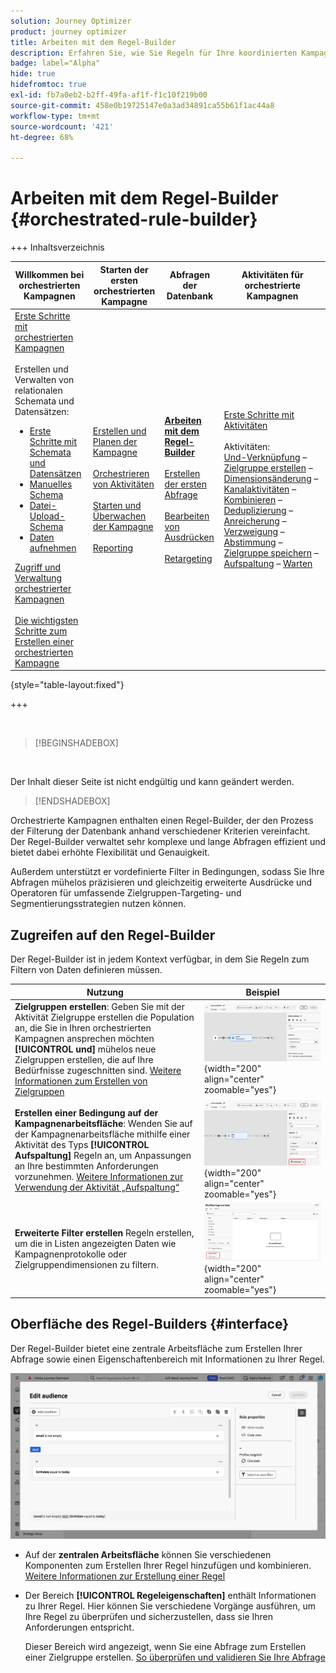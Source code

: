 ```yaml
---
solution: Journey Optimizer
product: journey optimizer
title: Arbeiten mit dem Regel-Builder
description: Erfahren Sie, wie Sie Regeln für Ihre koordinierten Kampagnen erstellen
badge: label="Alpha"
hide: true
hidefromtoc: true
exl-id: fb7a0eb2-b2ff-49fa-af1f-f1c10f219b00
source-git-commit: 458e0b19725147e0a3ad34891ca55b61f1ac44a8
workflow-type: tm+mt
source-wordcount: '421'
ht-degree: 68%

---
```



# Arbeiten mit dem Regel-Builder {#orchestrated-rule-builder}

+++ Inhaltsverzeichnis

| Willkommen bei orchestrierten Kampagnen | Starten der ersten orchestrierten Kampagne | Abfragen der Datenbank | Aktivitäten für orchestrierte Kampagnen |
|---|---|---|---|
| [Erste Schritte mit orchestrierten Kampagnen](gs-orchestrated-campaigns.md)<br/><br/>Erstellen und Verwalten von relationalen Schemata und Datensätzen:</br> <ul><li>[Erste Schritte mit Schemata und Datensätzen](gs-schemas.md)</li><li>[Manuelles Schema](manual-schema.md)</li><li>[Datei-Upload-Schema](file-upload-schema.md)</li><li>[Daten aufnehmen](ingest-data.md)</li></ul>[Zugriff und Verwaltung orchestrierter Kampagnen](access-manage-orchestrated-campaigns.md)<br/><br/>[Die wichtigsten Schritte zum Erstellen einer orchestrierten Kampagne](gs-campaign-creation.md) | [Erstellen und Planen der Kampagne](create-orchestrated-campaign.md)<br/><br/>[Orchestrieren von Aktivitäten](orchestrate-activities.md)<br/><br/>[Starten und Überwachen der Kampagne](start-monitor-campaigns.md)<br/><br/>[Reporting](reporting-campaigns.md) | <b>[Arbeiten mit dem Regel-Builder](orchestrated-rule-builder.md)</b><br/><br/>[Erstellen der ersten Abfrage](build-query.md)<br/><br/>[Bearbeiten von Ausdrücken](edit-expressions.md)<br/><br/>[Retargeting](retarget.md) | [Erste Schritte mit Aktivitäten](activities/about-activities.md)<br/><br/>Aktivitäten:<br/>[Und-Verknüpfung](activities/and-join.md) – [Zielgruppe erstellen](activities/build-audience.md) – [Dimensionsänderung](activities/change-dimension.md) – [Kanalaktivitäten](activities/channels.md) – [Kombinieren](activities/combine.md) – [Deduplizierung](activities/deduplication.md) – [Anreicherung](activities/enrichment.md) – [Verzweigung](activities/fork.md) – [Abstimmung](activities/reconciliation.md) – [Zielgruppe speichern](activities/save-audience.md) – [Aufspaltung](activities/split.md) – [Warten](activities/wait.md) |

{style="table-layout:fixed"}

+++

<br/>

>[!BEGINSHADEBOX]

</br>

Der Inhalt dieser Seite ist nicht endgültig und kann geändert werden.

>[!ENDSHADEBOX]

Orchestrierte Kampagnen enthalten einen Regel-Builder, der den Prozess der Filterung der Datenbank anhand verschiedener Kriterien vereinfacht. Der Regel-Builder verwaltet sehr komplexe und lange Abfragen effizient und bietet dabei erhöhte Flexibilität und Genauigkeit. 

Außerdem unterstützt er vordefinierte Filter in Bedingungen, sodass Sie Ihre Abfragen mühelos präzisieren und gleichzeitig erweiterte Ausdrücke und Operatoren für umfassende Zielgruppen-Targeting- und Segmentierungsstrategien nutzen können.

## Zugreifen auf den Regel-Builder

Der Regel-Builder ist in jedem Kontext verfügbar, in dem Sie Regeln zum Filtern von Daten definieren müssen.

| Nutzung | Beispiel |
|  ---  |  ---  |
| **Zielgruppen erstellen**: Geben Sie mit der Aktivität Zielgruppe erstellen die Population an, die Sie in Ihren orchestrierten Kampagnen ansprechen möchten **[!UICONTROL und]** mühelos neue Zielgruppen erstellen, die auf Ihre Bedürfnisse zugeschnitten sind. [Weitere Informationen zum Erstellen von Zielgruppen](../orchestrated/activities/build-audience.md) | ![Bild, das den Zugriff auf die Benutzeroberfläche zur Zielgruppenerstellung zeigt](assets/query-access-audience.png){width="200" align="center" zoomable="yes"} |
| **Erstellen einer Bedingung auf der Kampagnenarbeitsfläche**: Wenden Sie auf der Kampagnenarbeitsfläche mithilfe einer Aktivität des Typs **[!UICONTROL Aufspaltung]** Regeln an, um Anpassungen an Ihre bestimmten Anforderungen vorzunehmen. [Weitere Informationen zur Verwendung der Aktivität „Aufspaltung“](../orchestrated/activities/split.md) | ![Bild, das den Zugriff auf Optionen zur Workflow-Anpassung zeigt](assets/query-access-split.png){width="200" align="center" zoomable="yes"} |
| **Erweiterte Filter erstellen** Regeln erstellen, um die in Listen angezeigten Daten wie Kampagnenprotokolle oder Zielgruppendimensionen zu filtern. | ![Bild, das die Anpassung von Listenfiltern zeigt](assets/query-access-advanced-filters.png){width="200" align="center" zoomable="yes"} |

## Oberfläche des Regel-Builders {#interface}

Der Regel-Builder bietet eine zentrale Arbeitsfläche zum Erstellen Ihrer Abfrage sowie einen Eigenschaftenbereich mit Informationen zu Ihrer Regel.

![Bild, das die Oberfläche des Regel-Builders zeigt](assets/rule-builder-interface.png)

* Auf der **zentralen Arbeitsfläche** können Sie verschiedenen Komponenten zum Erstellen Ihrer Regel hinzufügen und kombinieren. [Weitere Informationen zur Erstellung einer Regel](../orchestrated/build-query.md)

* Der Bereich **[!UICONTROL Regeleigenschaften]** enthält Informationen zu Ihrer Regel. Hier können Sie verschiedene Vorgänge ausführen, um Ihre Regel zu überprüfen und sicherzustellen, dass sie Ihren Anforderungen entspricht.

  Dieser Bereich wird angezeigt, wenn Sie eine Abfrage zum Erstellen einer Zielgruppe erstellen. [So überprüfen und validieren Sie Ihre Abfrage](build-query.md#check-and-validate-your-query)
